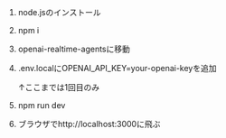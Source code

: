 1. node.jsのインストール
2. npm i
3. openai-realtime-agentsに移動
4. .env.localにOPENAI_API_KEY=your-openai-keyを追加
   
   ↑ここまでは1回目のみ
6. npm run dev
7. ブラウザでhttp://localhost:3000に飛ぶ
